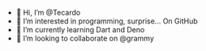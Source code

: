 - 👋 Hi, I’m @Tecardo
- 👀 I’m interested in programming, surprise... On GitHub 
- 🌱 I’m currently learning Dart and Deno
- 💞️ I’m looking to collaborate on @grammy


